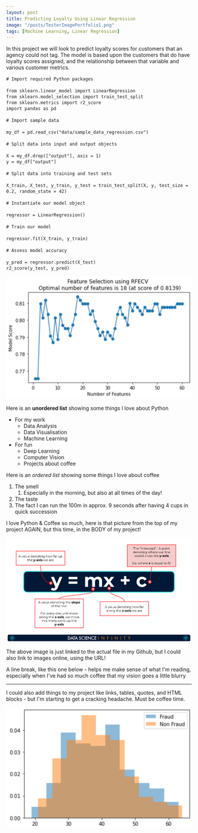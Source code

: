 ```yaml
---
layout: post
title: Predicting Loyalty Using Linear Regression
image: "/posts/TesterImagePortfolio1.png"
tags: [Machine Learning, Linear Regression]
---
```


In this project we will look to predict loyalty scores for customers that an agency could not tag.  The model is based upon the customers that do have loyalty scores assigned, and the relationship between that variable and various customer metrics.

```
# Import required Python packages

from sklearn.linear_model import LinearRegression
from sklearn.model_selection import train_test_split
from sklearn.metrics import r2_score
import pandas as pd

# Import sample data

my_df = pd.read_csv("data/sample_data_regression.csv")

# Split data into input and output objects

X = my_df.drop(["output"], axis = 1)
y = my_df["output"]

# Split data into training and test sets

X_train, X_test, y_train, y_test = train_test_split(X, y, test_size = 0.2, random_state = 42)

# Instantiate our model object

regressor = LinearRegression()

# Train our model

regressor.fit(X_train, y_train)

# Assess model accuracy

y_pred = regressor.predict(X_test)
r2_score(y_test, y_pred)
```
![alt text](/img/posts/chart-image1.png "Straight Line Equation")

Here is an **unordered list** showing some things I love about Python

* For my work
    * Data Analysis
    * Data Visualisation
    * Machine Learning
* For fun
    * Deep Learning
    * Computer Vision
    * Projects about coffee

Here is an _ordered list_ showing some things I love about coffee

1. The smell
    1. Especially in the morning, but also at all times of the day!
2. The taste
3. The fact I can run the 100m in approx. 9 seconds after having 4 cups in quick succession

I love Python & Coffee so much, here is that picture from the top of my project AGAIN, but this time, in the BODY of my project!

![alt text](/img/posts/linear-regression1.png "Straight Line Equation")

The above image is just linked to the actual file in my Github, but I could also link to images online, using the URL!

A line break, like this one below - helps me make sense of what I'm reading, especially when I've had so much coffee that my vision goes a little blurry

---

I could also add things to my project like links, tables, quotes, and HTML blocks - but I'm starting to get a cracking headache.  Must be coffee time.

![alt text](/img/posts/chart-image.png "Straight Line Equation")
